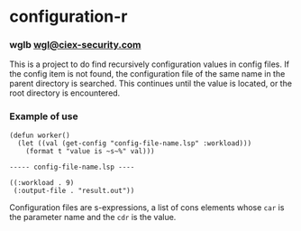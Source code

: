 # configuration-r

### wglb wgl@ciex-security.com

This is a project to do find recursively configuration values
in config files. If the config item is not found, the configuration 
file of the same name in the parent directory is searched. This
continues until the value is located, or the root directory 
is encountered.

### Example of use


```common-lisp
(defun worker()
  (let ((val (get-config "config-file-name.lsp" :workload)))
	(format t "value is ~s~%" val)))

----- config-file-name.lsp ----

((:workload . 9)
 (:output-file . "result.out"))
```


Configuration files are s-expressions, a list of cons elements whose `car` is the parameter name
and the `cdr` is the value.




